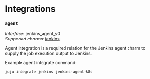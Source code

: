 # Integrations

### `agent`


_Interface_: jenkins_agent_v0  
_Supported charms_: [jenkins](https://charmhub.io/jenkins)

Agent integration is a required relation for the Jenkins agent charm to supply the job execution output to Jenkins.

Example agent integrate command: 
```
juju integrate jenkins jenkins-agent-k8s
```
